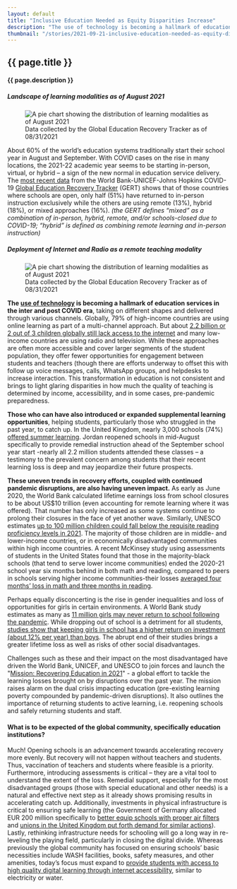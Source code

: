 ```yaml
---
layout: default
title: "Inclusive Education Needed as Equity Disparities Increase"
description: "The use of technology is becoming a hallmark of education services in the inter and post COVID era, though they offer they offer fewer opportunities for engagement between students and teachers. Those who can have also introduced or expanded supplemental learning opportunities, but  uneven trends in recovery efforts, coupled with continued pandemic disruptions, are having uneven impact."
thumbnail: "/stories/2021-09-21-inclusive-education-needed-as-equity-disparities-increase/img/amol-sonar-FOLReFbwgLI-unsplash.jpg"
---
```


<div class="spacer-5"></div>
<article class="container">

  <div class="row">
    <h2>{{ page.title }}</h2>
    <h4 class="text-muted">{{ page.description }}</h4>
  </div>

  <div class="row my-3">
    <div>
      <div class="float-md-end col-sm-12 col-lg-6 ps-lg-5">
        <div class="card bg-light text-center">
          <h5 class="card-header">
            Landscape of learning modalities as of August 2021
          </h5>
          <div class="card-body">
            <figure class="figure">
              <img src="img/figure-1.png" class="figure-image" alt="A pie chart showing the distribution of learning modalities  as of August 2021">
              <figcaption class="figure-caption mt-4">
                Data collected by the Global Education Recovery Tracker as of 08/31/2021
              </figcaption>
            </figure>
          </div>
        </div>    
      </div>
      About 60% of the world’s education systems traditionally start their school year in August and September. With COVID cases on the rise in many locations, the 2021-22 academic year seems to be starting in-person, virtual, or hybrid – a sign of the new normal in education service delivery.  The <a href="/stories/2021-07-28-gert-data-points/">most recent data</a> from the World Bank-UNICEF-Johns Hopkins COVID-19 <a href="https://www.covideducationrecovery.global/">Global Education Recovery Tracker</a> (GERT) shows that of those countries where schools are open, only half (51%) have returned to in-person instruction exclusively while the others are using remote (13%), hybrid (18%), or mixed approaches (16%). <em>(the GERT defines “mixed” as a combination of in-person, hybrid, remote, and/or schools-closed due to COVID-19; “hybrid” is defined as combining remote learning and in-person instruction)</em>
    </div>
    <div class="my-3">
      <div class="float-start col-sm-12 col-lg-6 pe-lg-5">
        <div class="card bg-light text-center">
          <h5 class="card-header">
            Deployment of Internet and Radio as a remote teaching modality
          </h5>
          <div class="card-body">
            <figure class="figure">
              <img src="img/figure-2.png" class="figure-image" alt="A pie chart showing the distribution of learning modalities  as of August 2021">
              <figcaption class="figure-caption mt-4">
                Data collected by the Global Education Recovery Tracker as of 08/31/2021
              </figcaption>
            </figure>
          </div>
        </div>  
      </div>
      <strong>The <a href="https://blogs.worldbank.org/education/remote-learning-during-covid-19-pandemic-how-countries-have-faced-challenge-implementing">use of technology</a> is becoming a hallmark of education services in the inter and post COVID era</strong>, taking on different shapes and delivered through various channels. Globally, 79% of high-income countries are using online learning as part of a multi-channel approach. But about <a href="https://data.unicef.org/resources/children-and-young-people-internet-access-at-home-during-covid19/">2.2 billion or 2 out of 3 children globally still lack access to the internet</a> and many low-income countries are using radio and television. While these approaches are often more accessible and cover larger segments of the student population, they offer fewer opportunities for engagement between students and teachers (though there are efforts underway to offset this with follow up voice messages, calls, WhatsApp groups, and helpdesks to increase interaction. This transformation in education is not consistent and brings to light glaring disparities in how much the quality of teaching is determined by income, accessibility, and in some cases, pre-pandemic preparedness.
    </div>
    <div>
      <p>
        <strong>Those who can have also introduced or expanded supplemental learning opportunities</strong>, helping students, particularly those who struggled in the past year, to catch up. In the United Kingdom, nearly 3,000 schools (74%) <a href="https://www.richmondandtwickenhamtimes.co.uk/news/national/19475878.three-four-eligible-secondary-schools-england-sign-summer-provision/">offered summer learning</a>. Jordan reopened schools in mid-August specifically to provide remedial instruction ahead of the September school year start -nearly all 2.2 million students attended these classes – a testimony to the prevalent concern among students that their recent learning loss is deep and may jeopardize their future prospects.
      </p>
      <p>
        <strong>These uneven trends in recovery efforts, coupled with continued pandemic disruptions, are also having uneven impact.</strong> As early as June 2020, the World Bank calculated lifetime earnings loss from school closures to be about US$10 trillion (even accounting for remote learning where it was offered).  That number has only increased as some systems continue to prolong their closures in the face of yet another wave.  Similarly, UNESCO estimates <a href="http://covid19.uis.unesco.org/learning-loss/">up to 100 million children could fall below the requisite reading proficiency levels in 2021</a>.  The majority of those children are in middle- and lower-income countries, or in economically disadvantaged communities within high income countries. A recent McKinsey study using assessments of students in the United States found that those in the majority-black schools (that tend to serve lower income communities) ended the 2020-21 school year six months behind in both math and reading, compared to peers in schools serving higher income communities-their losses <a href="https://www.mckinsey.com/industries/public-and-social-sector/our-insights/covid-19-and-education-the-lingering-effects-of-unfinished-learning">averaged four months’ loss in math and three months in reading</a>.
      </p>
      <p>
        Perhaps equally disconcerting is the rise in gender inequalities and loss of opportunities for girls in certain environments. A World Bank study estimates as many as <a href="https://blogs.worldbank.org/education/realizing-returns-schooling-how-covid-19-and-school-closures-are-threatening-womens">11 million girls may never return to school following the pandemic</a>.  While dropping out of school is a detriment for all students, <a href="https://documents1.worldbank.org/curated/en/830831468147839247/pdf/WPS7020.pdf">studies show that keeping girls in school has a higher return on investment (about 12% per year) than boys</a>.  The abrupt end of their studies brings a greater lifetime loss as well as risks of other social disadvantages.  
      </p>
      <p>
        Challenges such as these and their impact on the most disadvantaged have driven the World Bank, UNICEF, and UNESCO to join forces and launch the &quot;<a href="https://www.unicef.org/reports/mission-recovering-education-2021">Mission: Recovering Education in 2021</a>&quot; - a global effort to tackle the learning losses brought on by disruptions over the past year. The mission raises alarm on the dual crisis impacting education (pre-existing learning poverty compounded by pandemic-driven disruptions). It also outlines the importance of returning students to active learning, i.e. reopening schools and safely returning students and staff.
      </p>
    </div>
  </div>

  <div class="row">
    <h4>What is to be expected of the global community, specifically education institutions?</h4>
    <p>
      Much! Opening schools is an advancement towards accelerating recovery more evenly.  But recovery will not happen without teachers and students.  Thus, vaccination of teachers and students where feasible is a priority.  Furthermore, introducing assessments is critical – they are a vital tool to understand the extent of the loss.  Remedial support, especially for the most disadvantaged groups (those with special educational and other needs) is a natural and effective next step as it already shows promising results in accelerating catch up. Additionally, investments in physical infrastructure is critical to ensuring safe learning (the Government of Germany allocated EUR 200 million specifically to <a href="https://twitter.com/BMFSFJ/status/1415243688775720961/photo/1">better equip schools with proper air filters</a> and <a href="https://www.theguardian.com/education/2021/aug/17/classrooms-in-england-urgently-need-air-filters-school-unions-warn">unions in the United Kingdom put forth demand for similar actions</a>). Lastly, rethinking infrastructure needs for schooling will go a long way in re-leveling the playing field, particularly in closing the digital divide. Whereas previously the global community has focused on ensuring schools’ basic necessities include WASH facilities, books, safety measures, and other amenities, today’s focus must expand to <a href="https://edtechhub.org/about-edtech-hub/events/reimagine-education-technologys-role-in-addressing-education-challenges/">provide students with access to high quality digital learning through internet accessibility</a>, similar to electricity or water.
    </p>
  </div>

</article>
<div class="spacer-5"></div>